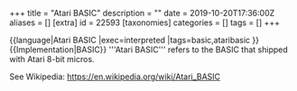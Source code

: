 +++
title = "Atari BASIC"
description = ""
date = 2019-10-20T17:36:00Z
aliases = []
[extra]
id = 22593
[taxonomies]
categories = []
tags = []
+++

{{language|Atari BASIC
          |exec=interpreted
          |tags=basic,ataribasic
          }}
{{Implementation|BASIC}}
'''Atari BASIC''' refers to the BASIC that shipped with Atari 8-bit micros.

See Wikipedia: https://en.wikipedia.org/wiki/Atari_BASIC
